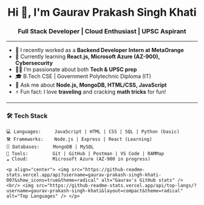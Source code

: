 <h1 align="center">Hi 👋, I'm Gaurav Prakash Singh Khati</h1>
<h3 align="center">Full Stack Developer | Cloud Enthusiast | UPSC Aspirant</h3>

---

- 🔭 I recently worked as a **Backend Developer Intern at MetaOrange**
- 🌱 Currently learning **React.js, Microsoft Azure (AZ-900), Cybersecurity**
- 👨‍💻 I’m passionate about both **Tech & UPSC prep**
- 🎓 B.Tech CSE | Government Polytechnic Diploma (IT)
- 💬 Ask me about **Node.js, MongoDB, HTML/CSS, JavaScript**
- ⚡ Fun fact: I love **traveling** and cracking **math tricks** for fun!

---

### 🛠️ Tech Stack
```text
💻 Languages:     JavaScript | HTML | CSS | SQL | Python (basic)
🛠️ Frameworks:    Node.js | Express | React (Learning)
🗄️ Databases:     MongoDB | MySQL
🧰 Tools:         Git | GitHub | Postman | VS Code | RAMMap
☁️ Cloud:         Microsoft Azure (AZ-900 in progress)

<p align="center"> <img src="https://github-readme-stats.vercel.app/api?username=gaurav-prakash-singh-khati-007&show_icons=true&theme=radical" alt="Gaurav's GitHub stats" /> <br/> <img src="https://github-readme-stats.vercel.app/api/top-langs/?username=gaurav-prakash-singh-khati&layout=compact&theme=radical" alt="Top Languages" /> </p>
